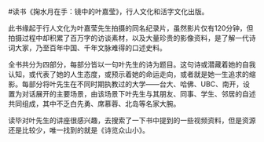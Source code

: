 \#读书《掬水月在手：镜中的叶嘉莹》，行人文化和活字文化出版。

此书缘起于行人文化为叶嘉莹先生拍摄的同名纪录片，虽然影片仅有120分钟，但拍摄过程中却积累了百万字的访谈素材，以及大量珍贵的影像资料，是了解一代诗词大家，乃至百年中国、千年文脉难得的口述史料。

全书共分为四部分，每部分皆以一句叶先生的诗为题目。这句诗或潜藏着她的自我认知，或代表了她的人生态度，或预示着她的命运走向，或者就是她一生追求的缩影。每部分将叶先生在不同时期执教过的大学——台大、哈佛、UBC、南开，设置为对话展开的主要场景，由该场景下叶先生与其朋友、同事、学生、邻居的自述共同组成，其中不乏白先勇、席慕蓉、北岛等名家大腕。

读毕对叶先生的讲座很感兴趣，去搜索了一下书中提到的一些视频资料，但是资源还是比较少，唯一找到的就是《诗览众山小》。